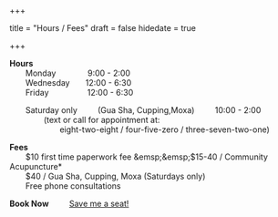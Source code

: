 +++

title = "Hours / Fees"
draft = false
hidedate = true

+++

**Hours**  
&emsp;&emsp;Monday &emsp;&emsp;&nbsp;&nbsp;&nbsp;&nbsp;&nbsp; 9:00 - 2:00  
&emsp;&emsp;Wednesday &nbsp;&nbsp;&nbsp;&nbsp;&nbsp; 12:00 - 6:30  
&emsp;&emsp;Friday&emsp;&emsp;&emsp;&emsp;&nbsp;&nbsp; 12:00 - 6:30  

&emsp;&emsp;​Saturday only &emsp;&emsp; (Gua Sha, Cupping,Moxa) &emsp;&emsp; 10:00 - 2:00   
&emsp;&emsp;&emsp;&emsp;     (text or call for appointment at:  
&emsp;&emsp;&emsp;&emsp;&emsp;&emsp; eight-two-eight / four-five-zero / three-seven-two-one)  

**​​Fees**  
&emsp;&emsp;$10 first time paperwork fee  
&emsp;&emsp;$15-40 / Community Acupuncture*  
&emsp;&emsp;$40 / Gua Sha, Cupping, Moxa (Saturdays only)  
&emsp;&emsp;Free phone consultations  

**Book Now** &emsp;&emsp; [Save me a seat!](https://app.shedul.com/online_bookings/thicket-n-thorn-community-acupuncture-tektawrm)  
